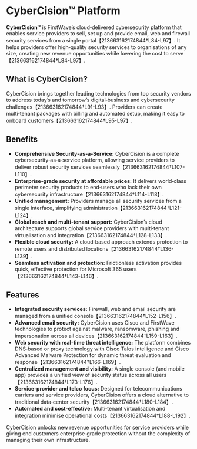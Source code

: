 # CyberCision™ Platform

**CyberCision™** is FirstWave’s cloud‑delivered cybersecurity platform that enables service providers to sell, set up and provide email, web and firewall security services from a single portal【213663162174844†L84-L97】. It helps providers offer high‑quality security services to organisations of any size, creating new revenue opportunities while lowering the cost to serve【213663162174844†L84-L97】.

## What is CyberCision?

CyberCision brings together leading technologies from top security vendors to address today’s and tomorrow’s digital‑business and cybersecurity challenges【213663162174844†L91-L93】. Providers can create multi‑tenant packages with billing and automated setup, making it easy to onboard customers【213663162174844†L95-L97】.

## Benefits

- **Comprehensive Security‑as‑a‑Service:** CyberCision is a complete cybersecurity‑as‑a‑service platform, allowing service providers to deliver robust security services seamlessly【213663162174844†L107-L110】.
- **Enterprise‑grade security at affordable prices:** It delivers world‑class perimeter security products to end‑users who lack their own cybersecurity infrastructure【213663162174844†L114-L118】.
- **Unified management:** Providers manage all security services from a single interface, simplifying administration【213663162174844†L121-L124】.
- **Global reach and multi‑tenant support:** CyberCision’s cloud architecture supports global service providers with multi‑tenant virtualisation and integration【213663162174844†L128-L133】.
- **Flexible cloud security:** A cloud‑based approach extends protection to remote users and distributed locations【213663162174844†L136-L139】.
- **Seamless activation and protection:** Frictionless activation provides quick, effective protection for Microsoft 365 users【213663162174844†L143-L146】.

## Features

- **Integrated security services:** Firewall, web and email security are managed from a unified console【213663162174844†L152-L156】.
- **Advanced email security:** CyberCision uses Cisco and FirstWave technologies to protect against malware, ransomware, phishing and impersonation across all devices【213663162174844†L159-L163】.
- **Web security with real‑time threat intelligence:** The platform combines DNS‑based or proxy technology with Cisco Talos intelligence and Cisco Advanced Malware Protection for dynamic threat evaluation and response【213663162174844†L166-L169】.
- **Centralized management and visibility:** A single console (and mobile app) provides a unified view of security status across all users【213663162174844†L173-L176】.
- **Service‑provider and telco focus:** Designed for telecommunications carriers and service providers, CyberCision offers a cloud alternative to traditional data‑center security【213663162174844†L180-L184】.
- **Automated and cost‑effective:** Multi‑tenant virtualisation and integration minimise operational costs【213663162174844†L188-L192】.

CyberCision unlocks new revenue opportunities for service providers while giving end customers enterprise‑grade protection without the complexity of managing their own infrastructure.
